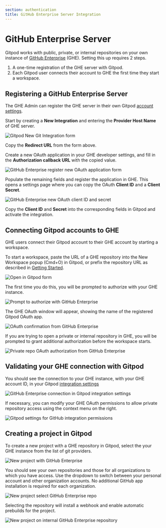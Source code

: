 ```yaml
---
section: authentication
title: GitHub Enterprise Server Integration
---
```


<script context="module">
  export const prerender = true;
</script>

# GitHub Enterprise Server

Gitpod works with public, private, or internal repositories on your own instance of [GitHub Enterprise](https://docs.github.com/en/enterprise-server@3.4/get-started/onboarding/getting-started-with-github-enterprise-server) (GHE). Setting this up requires 2 steps.

1. A one-time registration of the GHE server with Gitpod.
2. Each Gitpod user connects their account to GHE the first time they start a workspace.

## Registering a GitHub Enterprise Server

The GHE Admin can register the GHE server in their own Gitpod [account settings](https://gitpod.io/integrations).

Start by creating a **New Integration** and entering the **Provider Host Name** of GHE server.

![Gitpod New Git Integration form](../../../static/images/integrations/new-git-integration-form.png)

Copy the **Redirect URL** from the form above.

Create a new OAuth application in your GHE developer settings, and fill in the **Authorization callback URL** with the copied value.

![GitHub Enterprise register new OAuth application form](../../../static/images/integrations/github-new-oauth-application.png)

Populate the remaining fields and register the application in GHE. This opens a settings page where you can copy the OAuth **Client ID** and a **Client Secret**.

![GitHub Enterprise new OAuth client ID and secret](../../../static/images/integrations/github-oauth-client-id-and-secret.png)

Copy the **Client ID** and **Secret** into the corresponding fields in Gitpod and activate the integration.

## Connecting Gitpod accounts to GHE

GHE users connect their Gitpod account to their GHE account by starting a workspace.

To start a workspace, paste the URL of a GHE repository into the New Workspace popup (Cmd+O) in Gitpod, or prefix the repository URL as described in [Getting Started](/docs/getting-started).

![Open in Gitpod form](../../../static/images/integrations/open-in-gitpod.png)

The first time you do this, you will be prompted to authorize with your GHE instance.

![Prompt to authorize with GitHub Enterprise](../../../static/images/integrations/github-enterprise-auth-prompt.png)

The GHE OAuth window will appear, showing the name of the registered Gitpod OAuth app.

![OAuth confirmation from GitHub Enterprise](../../../static/images/integrations/github-enterprise-oauth-popup.png)

If you are trying to open a private or internal repository in GHE, you will be prompted to grant additional authorization before the workspace starts.

![Private repo OAuth authorization from GitHub Enterprise](../../../static/images/integrations/github-enterprise-private-repo-scope-authorization.png)

## Validating your GHE connection with Gitpod

You should see the connection to your GHE instance, with your GHE account ID, in your Gitpod [integration settings](https://gitpod.io/integrations)

![GitHub Enterprise connection in Gitpod integration settings](../../../static/images/integrations/github-enterprise-connection.png)

If necessary, you can modify your GHE OAuth permissions to allow private repository access using the context menu on the right.

![Gitpod settings for GitHub integration permissions](../../../static/images/integrations/github-oauth-permissions.png)

## Creating a project in Gitpod

To create a new project with a GHE repository in Gitpod, select the your GHE instance from the list of git providers.

![New project with GitHub Enterprise](../../../static/images/integrations/new-project-with-github-enterprise.png)

You should see your own repositories and those for all organizations to which you have access. Use the dropdown to switch between your personal account and other organization accounts. No additional GitHub app installation is required for each organization.

![New project select GitHub Enterprise repo](../../../static/images/integrations/new-project-select-github-enterprise-repo.png)

Selecting the repository will install a webhook and enable automatic prebuilds for the project.

![New project on internal GitHub Enterprise repository](../../../static/images/integrations/new-project-on-internal-github-enterprise-repo.png)
